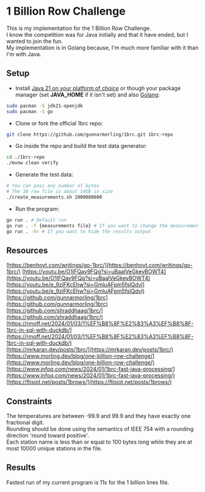 # 1 Billion Row Challenge

This is my implementation for the 1 Billion Row Challenge. \
I know the competition was for Java initially and that it have ended, but I wanted to join the fun. \
My implementation is in Golang because, I'm much more familiar with it than I'm with Java.

## Setup

- Install [Java 21 on your platform of choice](https://www.oracle.com/java/technologies/downloads/#jdk21-windows) or though your package manager (set **JAVA_HOME** if it isn't set) and also [Golang](https://golang.google.cn/):

```bash
sudo pacman -S jdk21-openjdk
sudo pacman -S go
```

- Clone or fork the official 1brc repo:

```bash
git clone https://github.com/gunnarmorling/1brc.git 1brc-repo
```

- Go inside the repo and build the test data generator:

```bash
cd ./1brc-repo
./mvnw clean verify
```

- Generate the test data:

```bash
# You can pass any number of bytes
# The 1B row file is about 14GB in size
./create_measurements.sh 1000000000
```

- Run the program:

```bash
go run . # Default run
go run . -f {measurements file} # If you want to change the measurements file location
go run . -hr # If you want to hide the results output
```

## Resources

[https://benhoyt.com/writings/go-1brc/](https://benhoyt.com/writings/go-1brc/)
[https://youtu.be/O1IFQav9FQg?si=uBaalVeGkevBOWT4](https://youtu.be/O1IFQav9FQg?si=uBaalVeGkevBOWT4) \
[https://youtu.be/e_9ziFKcEhw?si=GmluAFpm5fslQdvl](https://youtu.be/e_9ziFKcEhw?si=GmluAFpm5fslQdvl) \
[https://github.com/gunnarmorling/1brc](https://github.com/gunnarmorling/1brc) \
[https://github.com/shraddhaag/1brc/](https://github.com/shraddhaag/1brc/) \
[https://rmoff.net/2024/01/03/1%EF%B8%8F%E2%83%A3%EF%B8%8F-1brc-in-sql-with-duckdb/](https://rmoff.net/2024/01/03/1%EF%B8%8F%E2%83%A3%EF%B8%8F-1brc-in-sql-with-duckdb/) \
[https://mrkaran.dev/posts/1brc/](https://mrkaran.dev/posts/1brc/) \
[https://www.morling.dev/blog/one-billion-row-challenge/](https://www.morling.dev/blog/one-billion-row-challenge/) \
[https://www.infoq.com/news/2024/01/1brc-fast-java-processing/](https://www.infoq.com/news/2024/01/1brc-fast-java-processing/) \
[https://ftisiot.net/posts/1brows/](https://ftisiot.net/posts/1brows/)

## Constraints

The temperatures are between -99.9 and 99.9 and they have exactly one fractional digit. \
Rounding should be done using the semantics of IEEE 754 with a rounding direction 'round toward positive'. \
Each station name is less than or equal to 100 bytes long while they are at most 10000 unique stations in the file.

## Results

Fastest run of my current program is 11s for the 1 billion lines file.

